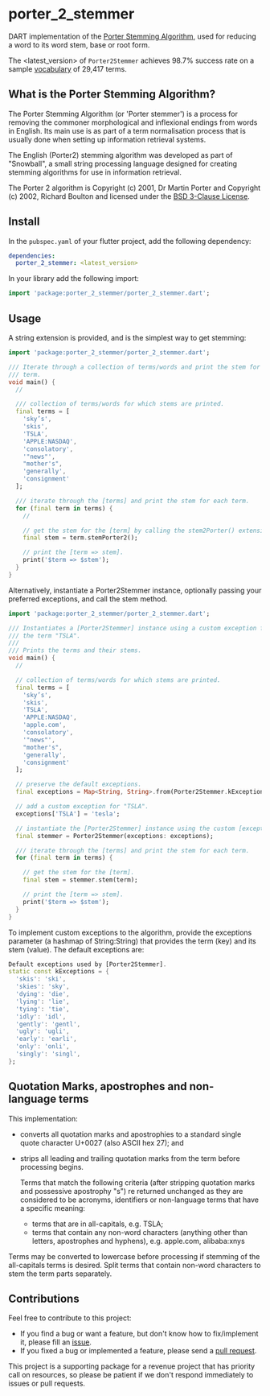 <!-- 
BSD 3-Clause License
Copyright (c) 2022, GM Consult Pty Ltd
Copyright (c) 2001, Dr Martin Porter,
Copyright (c) 2002, Richard Boulton.
All rights reserved. 
-->

# porter_2_stemmer
DART implementation of the [Porter Stemming Algorithm](https://snowballstem.org/algorithms/), used for reducing a word to its word stem, base or root form.

The <latest_version> of `Porter2Stemmer` achieves 98.7% success rate on a sample [vocabulary](https://raw.githubusercontent.com/snowballstem/snowball-data/master/english/voc.txt) of 29,417 terms.

## What is the Porter Stemming Algorithm?

The Porter Stemming Algorithm (or 'Porter stemmer') is a process for removing the commoner morphological and inflexional endings from words in English. Its main use is as part of a term normalisation process that is usually done when setting up information retrieval systems.

The English (Porter2) stemming algorithm was developed as part of "Snowball", a small string processing language designed for creating stemming algorithms for use in information retrieval.

The Porter 2 algorithm is Copyright (c) 2001, Dr Martin Porter and Copyright (c) 2002, Richard Boulton and licensed under the [BSD 3-Clause License](https://opensource.org/licenses/BSD-3-Clause). 

## Install

In the `pubspec.yaml` of your flutter project, add the following dependency:

```yaml
dependencies:
  porter_2_stemmer: <latest_version>
```

In your library add the following import:

```dart
import 'package:porter_2_stemmer/porter_2_stemmer.dart';
```

## Usage

A string extension is provided, and is the simplest way to get stemming:

```dart
import 'package:porter_2_stemmer/porter_2_stemmer.dart';

/// Iterate through a collection of terms/words and print the stem for each
/// term.
void main() {
  //

  /// collection of terms/words for which stems are printed.
  final terms = [
    'sky’s',
    'skis',
    'TSLA',
    'APPLE:NASDAQ',
    'consolatory',
    '"news"',
    "mother's",
    'generally',
    'consignment'
  ];

  /// iterate through the [terms] and print the stem for each term.
  for (final term in terms) {
    //

    // get the stem for the [term] by calling the stem2Porter() extension method.
    final stem = term.stemPorter2();

    // print the [term => stem].
    print('$term => $stem');
  }
}

```

Alternatively, instantiate a Porter2Stemmer instance, optionally passing your preferred exceptions,
and call the stem method.

```dart
import 'package:porter_2_stemmer/porter_2_stemmer.dart';

/// Instantiates a [Porter2Stemmer] instance using a custom exception for
/// the term "TSLA".
///
/// Prints the terms and their stems.
void main() {
  //

  // collection of terms/words for which stems are printed.
  final terms = [
    'sky’s',
    'skis',
    'TSLA',
    'APPLE:NASDAQ',
    'apple.com',
    'consolatory',
    '"news"',
    "mother's",
    'generally',
    'consignment'
  ];

  // preserve the default exceptions.
  final exceptions = Map<String, String>.from(Porter2Stemmer.kExceptions);

  // add a custom exception for "TSLA".
  exceptions['TSLA'] = 'tesla';

  // instantiate the [Porter2Stemmer] instance using the custom [exceptions]
  final stemmer = Porter2Stemmer(exceptions: exceptions);

  /// iterate through the [terms] and print the stem for each term.
  for (final term in terms) {

    // get the stem for the [term].
    final stem = stemmer.stem(term);

    // print the [term => stem].
    print('$term => $stem');
  }
}

```

To implement custom exceptions to the algorithm, provide the exceptions parameter (a hashmap of String:String) that provides the term (key) and its stem (value). The default exceptions are:
```dart
Default exceptions used by [Porter2Stemmer].
static const kExceptions = {
  'skis': 'ski',
  'skies': 'sky',
  'dying': 'die',
  'lying': 'lie',
  'tying': 'tie',
  'idly': 'idl',
  'gently': 'gentl',
  'ugly': 'ugli',
  'early': 'earli',
  'only': 'onli',
  'singly': 'singl',
};
```

## Quotation Marks, apostrophes and non-language terms

This implementation:
* converts all quotation marks and apostrophies to a standard single quote character U+0027 (also ASCII hex 27); and
* strips all leading and trailing quotation marks from the term before processing begins.

  Terms that match the following criteria (after stripping quotation marks   and possessive apostrophy "s") re returned unchanged as they are considered to be acronyms, identifiers or non-language terms that have a specific meaning:
  - terms that are in all-capitals, e.g. TSLA;
  - terms that contain any non-word characters (anything other than letters, apostrophes and hyphens), e.g. apple.com, alibaba:xnys

Terms may be converted to lowercase before processing if stemming of the all-capitals terms is desired. Split terms that contain non-word characters to stem the term parts separately.

## Contributions

Feel free to contribute to this project:
* If you find a bug or want a feature, but don't know how to fix/implement it, please fill an [issue](https://github.com/GM-Consult-Pty-Ltd/porter_2_stemmer/issues).  
* If you fixed a bug or implemented a feature, please send a [pull request](https://github.com/GM-Consult-Pty-Ltd/porter_2_stemmer/pulls). 

This project is a supporting package for a revenue project that has priority call on resources, so please be patient if we don't respond immediately to issues or pull requests.
